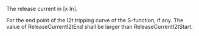 The release current in [x In].

For the end point of the I2t tripping curve of the S-function, if any. The value of ReleaseCurrentI2tEnd shall be larger than ReleaseCurrentI2tStart.
